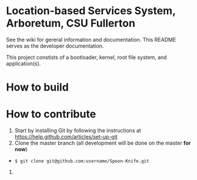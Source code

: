 Location-based Services System, Arboretum, CSU Fullerton
============================

See the wiki for gereral information and documentation. This README serves as the developer documentation.

This project constists of a bootloader, kernel, root file system, and application(s). 

# How to build

# How to contribute

 1. Start by installing Git by following the instructions at https://help.github.com/articles/set-up-git
 1. Clone the master branch (all development will be done on the master __for now__) 
  * `$ git clone git@github.com:username/Spoon-Knife.git`
 1. 
